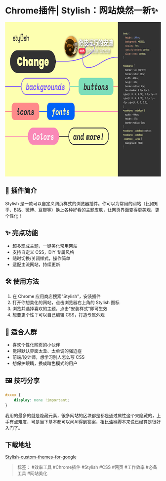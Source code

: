 # Chrome插件| Stylish：网站焕然一新✨

<div style="width:100%;max-width:100%;height:500px;overflow-x:auto;overflow-y:hidden;white-space:nowrap;display:flex;align-items:center;">
    <img src="/tools/09-Chrome_Stylish/unnamed.png" alt="Image 1" style="height:100%;margin-right:10px;">
    <img src="/tools/09-Chrome_Stylish/20250701-233230.png" alt="Image 1" style="height:100%;margin-right:10px;">
</div>

## 🌈 插件简介

Stylish 是一款可以自定义网页样式的浏览器插件。你可以为常用的网站（比如知乎、B站、微博、豆瓣等）换上各种好看的主题皮肤，让网页界面变得更美观、更个性化！

## ✨ 亮点功能

- 超多现成主题，一键美化常用网站
- 支持自定义 CSS，DIY 专属风格
- 随时切换/关闭样式，操作简单
- 适配主流网站，持续更新

## 🛠️ 使用方法

1. 在 Chrome 应用商店搜索"Stylish"，安装插件
2. 打开你想美化的网站，点击浏览器右上角的 Stylish 图标
3. 浏览并选择喜欢的主题，点击"安装样式"即可生效
4. 想要更个性？可以自己编辑 CSS，打造专属外观

## 🎯 适合人群

- 喜欢个性化网页的小伙伴
- 觉得默认界面太丑、太单调的强迫症
- 前端/设计师，想学习别人怎么写 CSS
- 想保护眼睛，换成暗色模式的用户

## 🖼️ 技巧分享
```css
#xxxx {
    display: none !important;
}
```
我用的最多的就是隐藏元素，很多网站的区块都是都是通过属性这个来隐藏的，上手有点难度，可是当下基本都可以问AI得到答案，相比油猴脚本来说已经算是很好入门了。

## 下载地址

[Stylish-custom-themes-for-google](https://chromewebstore.google.com/detail/stylish-custom-themes-for/fjnbnpbmkenffdnngjfgmeleoegfcffe)

> 标签： #效率工具 #Chrome插件 #Stylish #CSS #网页 #工作效率 #必备工具 #网站美化